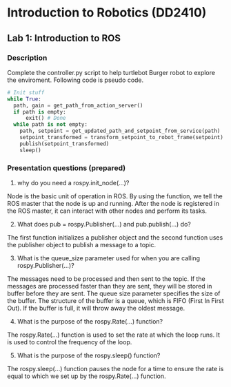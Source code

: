 # Introduction to Robotics (DD2410)

## Lab 1: Introduction to ROS

### Description

Complete the controller.py script to help turtlebot Burger robot to explore the enviroment. Following code is
pseudo code.

```python
# Init stuff
while True:
  path, gain = get_path_from_action_server()
  if path is empty:
      exit() # Done
  while path is not empty:
    path, setpoint = get_updated_path_and_setpoint_from_service(path)
    setpoint_transformed = transform_setpoint_to_robot_frame(setpoint)
    publish(setpoint_transformed)
    sleep() 
```

### Presentation questions (prepared)

1. why do you need a rospy.init_node(...)?

Node is the basic unit of operation in ROS. By using the function, we tell the ROS master that the node is up and running. After the node is registered in the ROS master, it can interact with other nodes and perform its tasks.

2. What does pub = rospy.Publisher(...) and pub.publish(...) do?

The first function initializes a publisher object and the second function uses the publisher object to publish a message to a topic.

3. What is the queue_size parameter used for when you are calling rospy.Publisher(...)?

The messages need to be processed and then sent to the topic. If the messages are processed faster than they are sent, they will be stored in buffer before they are sent. The queue size parameter specifies the size of the buffer. The structure of the buffer is a queue, which is FIFO (First In First Out). If the buffer is full,
it will throw away the oldest message.

4. What is the purpose of the rospy.Rate(...) function?

The rospy.Rate(...) function is used to set the rate at which the loop runs. It is used to control the frequency of the loop.

5. What is the purpose of the rospy.sleep() function?

The rospy.sleep(...) function pauses the node for a time to ensure the rate is equal to which we set up by the rospy.Rate(...) function.